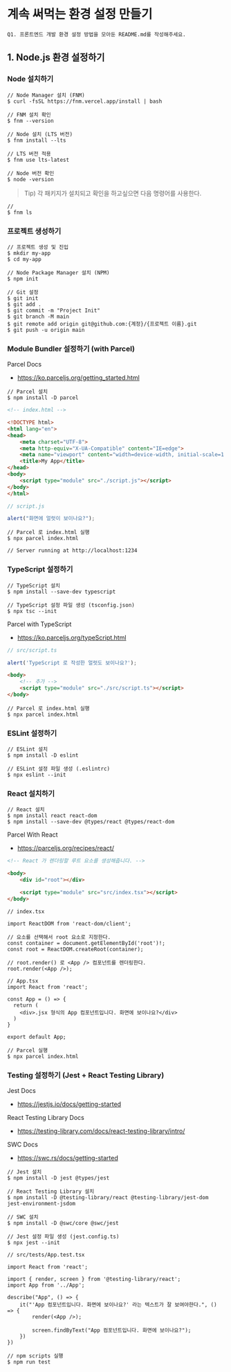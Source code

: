 # 계속 써먹는 환경 설정 만들기

```console
Q1. 프론트엔드 개발 환경 설정 방법을 모아둔 README.md를 작성해주세요.
```

## 1. Node.js 환경 설정하기

### Node 설치하기

```console
// Node Manager 설치 (FNM)
$ curl -fsSL https://fnm.vercel.app/install | bash

// FNM 설치 확인
$ fnm --version

// Node 설치 (LTS 버전)
$ fnm install --lts

// LTS 버전 적용
$ fnm use lts-latest

// Node 버전 확인
$ node -version
```

> Tip) 각 패키지가 설치되고 확인을 하고싶으면 다음 명령어를 사용한다.

```console
// 
$ fnm ls
```

### 프로젝트 생성하기

```console
// 프로젝트 생성 및 진입
$ mkdir my-app
$ cd my-app

// Node Package Manager 설치 (NPM)
$ npm init

// Git 설정
$ git init
$ git add .
$ git commit -m "Project Init"
$ git branch -M main
$ git remote add origin git@github.com:{계정}/{프로젝트 이름}.git
$ git push -u origin main
```

### Module Bundler 설정하기 (with Parcel)

Parcel Docs

* <https://ko.parceljs.org/getting_started.html>

```console
// Parcel 설치
$ npm install -D parcel
```

```html
<!-- index.html -->

<!DOCTYPE html>
<html lang="en">
<head>
    <meta charset="UTF-8">
    <meta http-equiv="X-UA-Compatible" content="IE=edge">
    <meta name="viewport" content="width=device-width, initial-scale=1.0">
    <title>My App</title>
</head>
<body>
    <script type="module" src="./script.js"></script>
</body>
</html>
```

```js
// script.js

alert("화면에 얼럿이 보이나요?");
```

```console
// Parcel 로 index.html 실행
$ npx parcel index.html

// Server running at http://localhost:1234
```

### TypeScript 설정하기

```console
// TypeScript 설치
$ npm install --save-dev typescript

// TypeScript 설정 파일 생성 (tsconfig.json)
$ npx tsc --init
```

Parcel with TypeScript

* <https://ko.parceljs.org/typeScript.html>

```ts
// src/script.ts

alert('TypeScript 로 작성한 얼럿도 보이나요?');
```

```html
<body> 
    <!-- 추가 -->
    <script type="module" src="./src/script.ts"></script> 
</body>
```

```console
// Parcel 로 index.html 실행
$ npx parcel index.html
```

### ESLint 설정하기

```console
// ESLint 설치
$ npm install -D eslint

// ESLint 설정 파일 생성 (.eslintrc)
$ npx eslint --init
```

### React 설치하기

```console
// React 설치
$ npm install react react-dom
$ npm install --save-dev @types/react @types/react-dom
```

Parcel With React

* <https://parceljs.org/recipes/react/>

```html
<!-- React 가 렌더링할 루트 요소를 생성해줍니다. -->

<body>
    <div id="root"></div>

    <script type="module" src="src/index.tsx"></script>
</body>
```

```tsx
// index.tsx

import ReactDOM from 'react-dom/client';

// 요소를 선택해서 root 요소로 지정한다.
const container = document.getElementById('root')!;
const root = ReactDOM.createRoot(container);

// root.render() 로 <App /> 컴포넌트를 렌더링한다.
root.render(<App />);
```

```tsx
// App.tsx
import React from 'react';

const App = () => {
  return (
    <div>.jsx 형식의 App 컴포넌트입니다. 화면에 보이나요?</div>
  )
}

export default App;
```

```console
// Parcel 실행
$ npx parcel index.html
```

### Testing 설정하기 (Jest + React Testing Library)

Jest Docs

* <https://jestjs.io/docs/getting-started>

React Testing Library Docs

* <https://testing-library.com/docs/react-testing-library/intro/>

SWC Docs

* <https://swc.rs/docs/getting-started>

```console
// Jest 설치
$ npm install -D jest @types/jest

// React Testing Library 설치
$ npm install -D @testing-library/react @testing-library/jest-dom jest-environment-jsdom

// SWC 설치
$ npm install -D @swc/core @swc/jest
```

```conosole
// Jest 설정 파일 생성 (jest.config.ts)
$ npx jest --init
```

```tsx
// src/tests/App.test.tsx

import React from 'react';

import { render, screen } from '@testing-library/react';
import App from '../App';

describe("App", () => {
    it("'App 컴포넌트입니다. 화면에 보이나요?' 라는 텍스트가 잘 보여야한다.", () => {
        render(<App />);

        screen.findByText("App 컴포넌트입니다. 화면에 보이나요?");
    })
})
```

```console
// npm scripts 실행
$ npm run test
```
